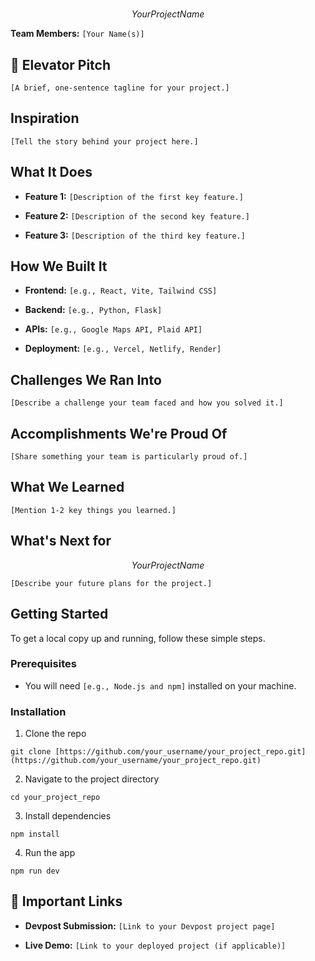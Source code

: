 <!--
EXAMPLE STRUCUTRE OF A PROJECT README. YOU DON'T NEED TO USE THIS ONE FR FR
-->

# 

$$
Your Project Name
$$

<!--
Pro-Tip: Make your project name catchy and memorable!
-->

**Team Members:** `[Your Name(s)]`

## 💬 Elevator Pitch

<!--
Keep it short and sweet. What's the one-sentence summary of your project?
Example: "An app that helps recent graduates find and manage side-hustles to build their skills and income."
-->

`[A brief, one-sentence tagline for your project.]`

## Inspiration

<!--
Tell us your story!

* What was the inspiration for your project?

* Which persona (Hillary, Rachel, or Fred) did you choose?

* What specific problem are you solving for them?
-->

`[Tell the story behind your project here.]`

## What It Does

<!--
This is the spot for a GIF of your project in action! ✨
Pro-Tip: Use a free tool like Giphy Capture or Kap to record a short, silent GIF of your app's main features. It's the best way to show off your work.
-->

<!--
Use a bulleted list to describe the key features of your project. Be specific!
-->

- **Feature 1:** `[Description of the first key feature.]`

- **Feature 2:** `[Description of the second key feature.]`

- **Feature 3:** `[Description of the third key feature.]`

## How We Built It

<!--
List the technologies, frameworks, and APIs you used. This is a great way to show off your technical skills to judges and recruiters.
-->

- **Frontend:** `[e.g., React, Vite, Tailwind CSS]`

- **Backend:** `[e.g., Python, Flask]`

- **APIs:** `[e.g., Google Maps API, Plaid API]`

- **Deployment:** `[e.g., Vercel, Netlify, Render]`

## Challenges We Ran Into

<!--
Every project has challenges! This is a great place to show your problem-solving skills.

* Did you run into a tricky bug?

* Was it hard to use a new API?

* How did you overcome it?
-->

`[Describe a challenge your team faced and how you solved it.]`

## Accomplishments We're Proud Of

<!--
What are you most proud of?

* Did you learn a new technology?

* Did you build a feature that works perfectly?

* Did your team collaborate effectively?
-->

`[Share something your team is particularly proud of.]`

## What We Learned

<!--
Hackathons are all about learning! What new skills or concepts did you learn during this project?
-->

`[Mention 1-2 key things you learned.]`

## What's Next for

$$
Your Project Name
$$

<!--
Show your vision for the future!

* What features would you add next?

* How could you scale the project?
-->

`[Describe your future plans for the project.]`

## Getting Started

<!--
Provide clear instructions on how someone can run your project on their own machine. This is crucial for judging and for your portfolio!
-->

To get a local copy up and running, follow these simple steps.

### Prerequisites

- You will need `[e.g., Node.js and npm]` installed on your machine.

### Installation

1. Clone the repo

`git clone [https://github.com/your_username/your_project_repo.git](https://github.com/your_username/your_project_repo.git)`

2. Navigate to the project directory

`cd your_project_repo`

3. Install dependencies

`npm install`

4. Run the app

`npm run dev`

## 🔗 Important Links

- **Devpost Submission:** `[Link to your Devpost project page]`

- **Live Demo:** `[Link to your deployed project (if applicable)]`
